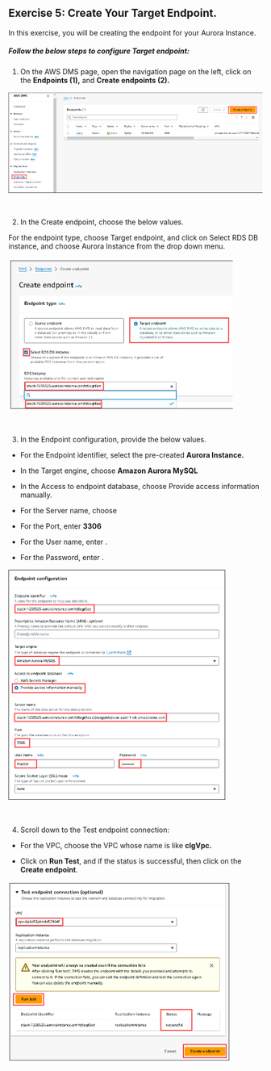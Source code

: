 ## Exercise 5: Create Your Target Endpoint.
In this exercise, you will be creating the endpoint for your Aurora Instance.

##### Follow the below steps to configure Target endpoint:

1. On the AWS DMS page, open the navigation page on the left, click on the **Endpoints (1),** and **Create endpoints (2).**

![](./screen/Screenshot_39.png)

<br>

2. In the Create endpoint, choose the below values.

For the endpoint type, choose Target endpoint, and click on Select RDS DB instance, and choose Aurora Instance from the drop down menu.

![](./screen/Screenshot_40.png)

<br>

3. In the Endpoint configuration, provide the below values.

- For the Endpoint identifier, select the pre-created **Aurora Instance.**

- In the Target engine, choose **Amazon Aurora MySQL**

- In the Access to endpoint database, choose Provide access information manually.

- For the Server name, choose

- For the Port, enter **3306**

- For the User name, enter .

- For the Password, enter .

![](./screen/Screenshot_41.png)

<br>

4. Scroll down to the Test endpoint connection:

- For the VPC, choose the VPC whose name is like **clgVpc.**

- Click on **Run Test**, and if the status is successful, then click on the **Create endpoint**.

![](./screen/Screenshot_42.png)
